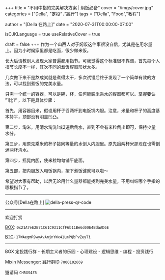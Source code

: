 +++
title = "不用中指的完美解决方案 | 焖饭必备"
cover = "/imgs/cover.jpg"
categories = ["Della", "定投“，”践行"]
tags = ["Della", "Food","教程"]

author = "[Della 在路上]"
date = "2020-07-31T00:00:00-07:00"

isCJKLanguage =  true
useRelativeCover = true

draft = false
+++
作为一个山西人对于焖饭这件事很没自信，尤其是在用水量上。因为小时候家里都是吃面，很少做米饭。

长大后请教别人发现大家普遍都用指节。可我觉得这个标准很不靠谱，首先每个人指节长度不一样，其次不同的煮饭容器形状太多。

几次做下来不是熬成粥就是煮得太干，多次试错后终于发现了一个简单有效的方法，可以找到煮饭的完美水量。

只需一个统一的容器，可以是碗，杯，任何能装米乘水的容器都可以。掌握要诀 ”1比1“ ，以下是具体步骤：

首先，用容器舀米，假设用杯子舀两杯到电饭锅内胆。注意，米量和杯子的高度基本持平，顶部没有明显凹凸。

第二步，淘米。用清水淘洗1或2遍后倒水，直到不会有米粒倒出即可，保持少量水分。

第三步，用原先乘米的杯子接同等量的水倒入内胆里。原先舀两杯米那现在也需倒满两杯清水。

第四步，摇晃内胆，使米粒均匀铺平底面。

第五部，把内胆放入电饭锅内，按下煮饭键就可以啦～

希望对大家有帮助，以后无论用什么量器都能找到完美水量，不用纠结哪个手指的哪根指节了。


---
公众号[Della在路上]
![della-press-qr-code](/imgs/della-press-qr-code-140x140.jpg)

---
欢迎打赏

[BOX](https://b.watch/): `0x21A7eE2E71C61C9311CfF6b11Be6d00E4BdaAD6E`

[BTC](https://bitcoin.org/): `17WAegmR9wyAvAnjnYWx41LmPQbPvZeyTi`

---
BOX 定投践行群 - 长期主义者的乐园 - 心理建设 - 逻辑思维 - 编程 - 投资践行

[Mixin Messenger](https://apps.apple.com/us/app/mixin-messenger/id1322324266): 践行群ID `7000102069`

邀请码 `CH5XS4Z6`